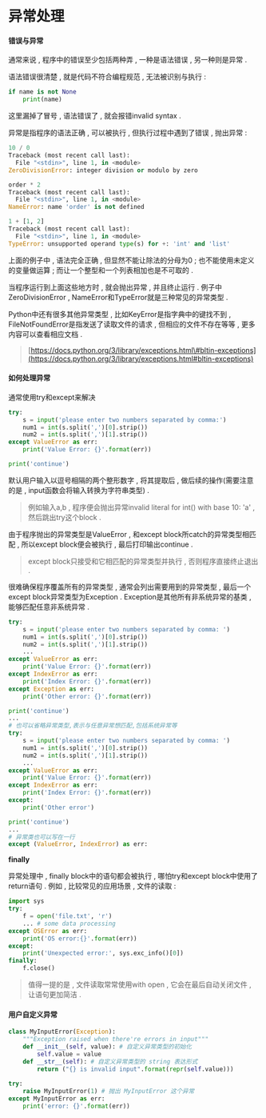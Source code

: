 # 异常处理

#### 错误与异常

通常来说 , 程序中的错误至少包括两种弄 , 一种是语法错误 , 另一种则是异常 .

语法错误很清楚 , 就是代码不符合编程规范 , 无法被识别与执行 :

```py
if name is not None
    print(name)
```

这里漏掉了冒号 , 语法错误了 , 就会报错invalid syntax .

异常是指程序的语法正确 , 可以被执行 , 但执行过程中遇到了错误 , 抛出异常 :

```py
10 / 0
Traceback (most recent call last):
  File "<stdin>", line 1, in <module>
ZeroDivisionError: integer division or modulo by zero

order * 2
Traceback (most recent call last):
  File "<stdin>", line 1, in <module>
NameError: name 'order' is not defined

1 + [1, 2]
Traceback (most recent call last):
  File "<stdin>", line 1, in <module>
TypeError: unsupported operand type(s) for +: 'int' and 'list'
```

上面的例子中 , 语法完全正确 , 但显然不能让除法的分母为0 ; 也不能使用未定义的变量做运算 ; 而让一个整型和一个列表相加也是不可取的 .

当程序运行到上面这些地方时 , 就会抛出异常 , 并且终止运行 . 例子中ZeroDivisionError , NameError和TypeError就是三种常见的异常类型 .

Python中还有很多其他异常类型 , 比如KeyError是指字典中的键找不到 , FileNotFoundError是指发送了读取文件的请求 , 但相应的文件不存在等等 , 更多内容可以查看相应文档 .

> [https://docs.python.org/3/library/exceptions.html\#bltin-exceptions](https://docs.python.org/3/library/exceptions.html#bltin-exceptions)

#### 如何处理异常

通常使用try和except来解决

```py
try:
    s = input('please enter two numbers separated by comma:')
    num1 = int(s.split(',')[0].strip())
    num2 = int(s.split(',')[1].strip())
except ValueError as err:
    print('Value Error: {}'.format(err))

print('continue')
```

默认用户输入以逗号相隔的两个整形数字 , 将其提取后 , 做后续的操作\(需要注意的是 , input函数会将输入转换为字符串类型\) .

> 例如输入a,b , 程序便会抛出异常invalid literal for int\(\) with base 10: 'a' , 然后跳出try这个block .

由于程序抛出的异常类型是ValueError , 和except block所catch的异常类型相匹配 , 所以except block便会被执行 , 最后打印输出continue .

> except block只接受和它相匹配的异常类型并执行 , 否则程序直接终止退出 .

很难确保程序覆盖所有的异常类型 , 通常会列出需要用到的异常类型 , 最后一个except block异常类型为Exception . Exception是其他所有非系统异常的基类 , 能够匹配任意非系统异常 .

```py
try:
    s = input('please enter two numbers separated by comma: ')
    num1 = int(s.split(',')[0].strip())
    num2 = int(s.split(',')[1].strip())
    ...
except ValueError as err:
    print('Value Error: {}'.format(err))
except IndexError as err:
    print('Index Error: {}'.format(err))
except Exception as err:
    print('Other error: {}'.format(err))

print('continue')
...
# 也可以省略异常类型,表示与任意异常想匹配,包括系统异常等
try:
    s = input('please enter two numbers separated by comma: ')
    num1 = int(s.split(',')[0].strip())
    num2 = int(s.split(',')[1].strip())
    ...
except ValueError as err:
    print('Value Error: {}'.format(err))
except IndexError as err:
    print('Index Error: {}'.format(err))
except:
    print('Other error')

print('continue')
...
# 异常类也可以写在一行
except (ValueError, IndexError) as err:
```

**finally**

异常处理中 , finally block中的语句都会被执行 , 哪怕try和except block中使用了return语句 . 例如 , 比较常见的应用场景 , 文件的读取 :

```py
import sys
try:
    f = open('file.txt', 'r')
    ... # some data processing
except OSError as err:
    print('OS error:{}'.format(err))
except:
    print('Unexpected error:', sys.exc_info()[0])
finally:
    f.close()
```

> 值得一提的是 , 文件读取常常使用with open , 它会在最后自动关闭文件 , 让语句更加简洁 .

#### 用户自定义异常

```py
class MyInputError(Exception):
    """Exception raised when there're errors in input"""
    def __init__(self, value): # 自定义异常类型的初始化
        self.value = value
    def __str__(self): # 自定义异常类型的 string 表达形式
        return ("{} is invalid input".format(repr(self.value)))
    
try:
    raise MyInputError(1) # 抛出 MyInputError 这个异常
except MyInputError as err:
    print('error: {}'.format(err))
```



